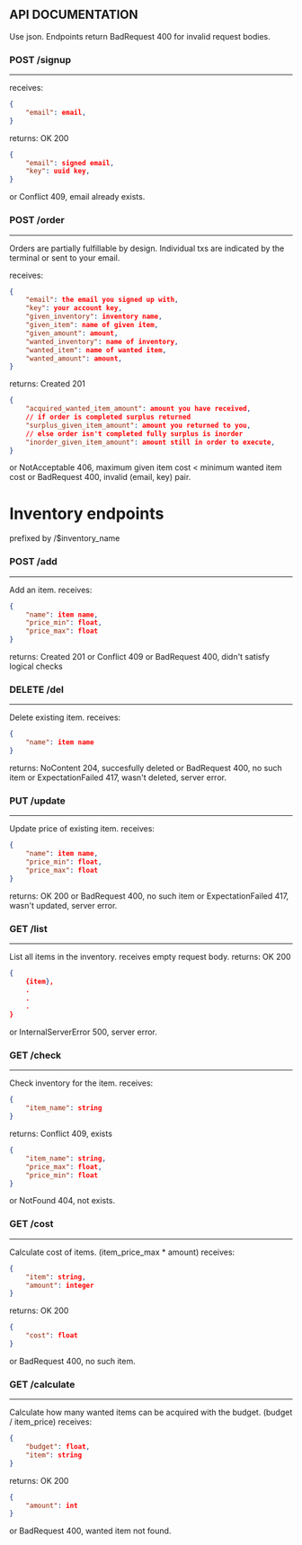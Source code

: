 ## API DOCUMENTATION

Use json. Endpoints return BadRequest 400 for invalid request
 bodies.

### POST /signup
---
receives:

```json
{
    "email": email,
}
```
returns:
OK 200
```json
{
    "email": signed email,
    "key": uuid key,
}
```
or 
Conflict 409, email already exists.

### POST /order
---
Orders are partially fulfillable by design. Individual txs are indicated by the terminal or sent to your email.

receives:
```json
{
    "email": the email you signed up with,
    "key": your account key,
    "given_inventory": inventory name,
    "given_item": name of given item,
    "given_amount": amount,
    "wanted_inventory": name of inventory,
    "wanted_item": name of wanted item,
    "wanted_amount": amount,
}
```
returns: 
Created 201
```json
{
    "acquired_wanted_item_amount": amount you have received,
    // if order is completed surplus returned
    "surplus_given_item_amount": amount you returned to you, 
    // else order isn't completed fully surplus is inorder
    "inorder_given_item_amount": amount still in order to execute,
}
```
or
NotAcceptable 406, maximum given item cost < minimum wanted item cost
or
BadRequest 400, invalid (email, key) pair.

# Inventory endpoints
prefixed by /$inventory_name

### POST /add
---
Add an item.
receives:
```json
{
    "name": item name,
    "price_min": float,
    "price_max": float
}
```
returns:
Created 201
or 
Conflict 409
or
BadRequest 400, didn't satisfy logical checks


### DELETE /del
---
Delete existing item.
receives:
```json
{
    "name": item name
}
```
returns:
NoContent 204, succesfully deleted
or
BadRequest 400, no such item
or
ExpectationFailed 417, wasn't deleted, server error.

### PUT /update
---
Update price of existing item.
receives:
```json
{
    "name": item name,
    "price_min": float,
    "price_max": float
}
```
returns:
OK 200
or
BadRequest 400, no such item
or
ExpectationFailed 417, wasn't updated, server error.


### GET /list
---
List all items in the inventory.
receives empty request body.
returns:
OK 200
```json
{
    {item},
    .
    .
    .
}
```
or
InternalServerError 500, server error.

### GET /check
---
Check inventory for the item.
receives:
```json
{
    "item_name": string
}
```
returns:
Conflict 409, exists
```json
{
    "item_name": string,    
    "price_max": float,
    "price_min": float
}
```
or
NotFound 404, not exists.

### GET /cost
---
Calculate cost of items. (item_price_max * amount)
receives:
```json
{
    "item": string,
    "amount": integer
}
```
returns:
OK 200
```json
{
    "cost": float
}
```
or
BadRequest 400, no such item.


### GET /calculate
---
Calculate how many wanted items can be acquired with the budget. (budget / item_price)
receives:
```json
{
    "budget": float,
    "item": string
}
```

returns:
OK 200
```json
{
    "amount": int
}
```
or
BadRequest 400, wanted item not found.

